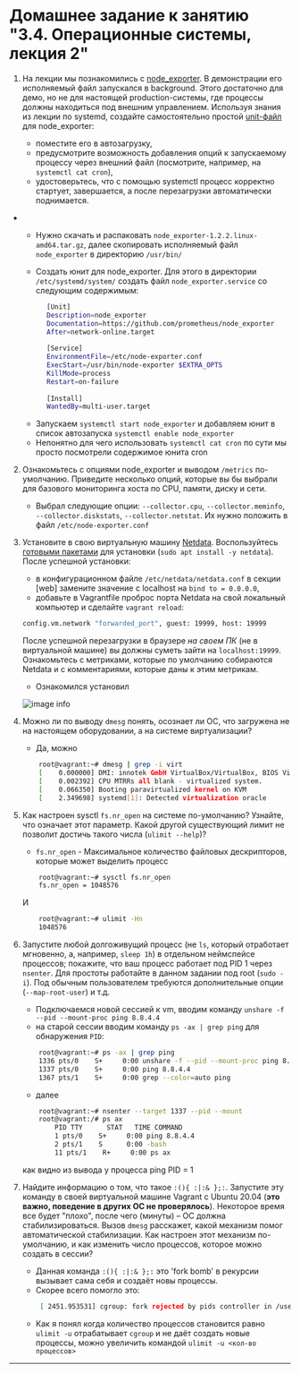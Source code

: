 # Домашнее задание к занятию "3.4. Операционные системы, лекция 2"

1. На лекции мы познакомились с [node_exporter](https://github.com/prometheus/node_exporter/releases). В демонстрации его исполняемый файл запускался в background. Этого достаточно для демо, но не для настоящей production-системы, где процессы должны находиться под внешним управлением. Используя знания из лекции по systemd, создайте самостоятельно простой [unit-файл](https://www.freedesktop.org/software/systemd/man/systemd.service.html) для node_exporter:

    * поместите его в автозагрузку,
    * предусмотрите возможность добавления опций к запускаемому процессу через внешний файл (посмотрите, например, на `systemctl cat cron`),
    * удостоверьтесь, что с помощью systemctl процесс корректно стартует, завершается, а после перезагрузки автоматически поднимается.

-
   + Нужно скачать и распаковать `node_exporter-1.2.2.linux-amd64.tar.gz`, далее скопировать исполняемый файл `node_exporter` в директорию `/usr/bin/`
   
   + Создать юнит для node_exporter. Для этого в директории `/etc/systemd/system/` создать файл `node_exporter.service` со следующим содержимым:
   ```bash
         [Unit]
         Description=node_exporter
         Documentation=https://github.com/prometheus/node_exporter
         After=network-online.target
         
         [Service]
         EnvironmentFile=/etc/node-exporter.conf
         ExecStart=/usr/bin/node-exporter $EXTRA_OPTS
         KillMode=process
         Restart=on-failure
         
         [Install]
         WantedBy=multi-user.target
   ```
   + Запускаем `systemctl start node_exporter` и добавляем юнит в список автозапуска `systemctl enable node_exporter`
   + Непонятно для чего использовать `systemctl cat cron` по сути мы просто посмотрели содержимое юнита cron

2. Ознакомьтесь с опциями node_exporter и выводом `/metrics` по-умолчанию. Приведите несколько опций, которые вы бы выбрали для базового мониторинга хоста по CPU, памяти, диску и сети.
   * Выбрал следующие опции: 
   `--collector.cpu`, `--collector.meminfo`, `--collector.diskstats`, `--collector.netstat`. Их нужно положить в файл `/etc/node-exporter.conf`


3. Установите в свою виртуальную машину [Netdata](https://github.com/netdata/netdata). Воспользуйтесь [готовыми пакетами](https://packagecloud.io/netdata/netdata/install) для установки (`sudo apt install -y netdata`). После успешной установки:
    * в конфигурационном файле `/etc/netdata/netdata.conf` в секции [web] замените значение с localhost на `bind to = 0.0.0.0`,
    * добавьте в Vagrantfile проброс порта Netdata на свой локальный компьютер и сделайте `vagrant reload`:

    ```bash
    config.vm.network "forwarded_port", guest: 19999, host: 19999
    ```

    После успешной перезагрузки в браузере *на своем ПК* (не в виртуальной машине) вы должны суметь зайти на `localhost:19999`. Ознакомьтесь с метриками, которые по умолчанию собираются Netdata и с комментариями, которые даны к этим метрикам.
    * Ознакомился установил
    
    ![image info](./imgnet-data.png)

    
4. Можно ли по выводу `dmesg` понять, осознает ли ОС, что загружена не на настоящем оборудовании, а на системе виртуализации?
   * Да, можно
    ```bash
        root@vagrant:~# dmesg | grep -i virt
        [    0.000000] DMI: innotek GmbH VirtualBox/VirtualBox, BIOS VirtualBox 12/01/2006
        [    0.002392] CPU MTRRs all blank - virtualized system.
        [    0.066350] Booting paravirtualized kernel on KVM
        [    2.349698] systemd[1]: Detected virtualization oracle
   ```

5. Как настроен sysctl `fs.nr_open` на системе по-умолчанию? Узнайте, что означает этот параметр. Какой другой существующий лимит не позволит достичь такого числа (`ulimit --help`)?
   * `fs.nr_open` - Максимальное количество файловых дескрипторов, которые может выделить процесс
    ```bash
        root@vagrant:~# sysctl fs.nr_open  
        fs.nr_open = 1048576
    ```
    И
    ```bash
        root@vagrant:~# ulimit -Hn
        1048576
    ```
    

6. Запустите любой долгоживущий процесс (не `ls`, который отработает мгновенно, а, например, `sleep 1h`) в отдельном неймспейсе процессов; покажите, что ваш процесс работает под PID 1 через `nsenter`. Для простоты работайте в данном задании под root (`sudo -i`). Под обычным пользователем требуются дополнительные опции (`--map-root-user`) и т.д.
   * Подключаемся новой сессией к vm, вводим команду `unshare -f --pid --mount-proc ping 8.8.4.4`
   * на старой сессии вводим команду `ps -ax | grep ping` для обнаружения `PID`:
    ```bash 
        root@vagrant:~# ps -ax | grep ping
        1336 pts/0    S+     0:00 unshare -f --pid --mount-proc ping 8.8.4.4
        1337 pts/0    S+     0:00 ping 8.8.4.4
        1367 pts/1    S+     0:00 grep --color=auto ping
   ```
   * далее 
    ```bash 
        root@vagrant:~# nsenter --target 1337 --pid --mount
        root@vagrant:/# ps ax
            PID TTY      STAT   TIME COMMAND
            1 pts/0    S+     0:00 ping 8.8.4.4
            2 pts/1    S      0:00 -bash
            11 pts/1    R+     0:00 ps ax
   ```
   как видно из вывода у процесса ping PID = 1


7. Найдите информацию о том, что такое `:(){ :|:& };:`. Запустите эту команду в своей виртуальной машине Vagrant с Ubuntu 20.04 (**это важно, поведение в других ОС не проверялось**). Некоторое время все будет "плохо", после чего (минуты) – ОС должна стабилизироваться. Вызов `dmesg` расскажет, какой механизм помог автоматической стабилизации. Как настроен этот механизм по-умолчанию, и как изменить число процессов, которое можно создать в сессии?
   * Данная команда `:(){ :|:& };:` это 'fork bomb' в рекурсии вызывает сама себя и создаёт новы процессы.
   * Скорее всего помогло это: 
     ```bash
      [ 2451.953531] cgroup: fork rejected by pids controller in /user.slice/user-0.slice/session-3.scope
     ```
   * Как я понял когда количество процессов становится равно `ulimit -u` отрабатывает `cgroup` и не даёт создать новые процессы, можно увеличить командой `ulimit -u <кол-во процессов>`

---
